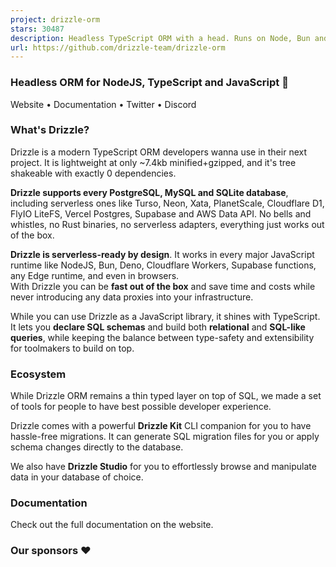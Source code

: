 ```yaml
---
project: drizzle-orm
stars: 30487
description: Headless TypeScript ORM with a head. Runs on Node, Bun and Deno. Lives on the Edge and yes, it's a JavaScript ORM too 😅
url: https://github.com/drizzle-team/drizzle-orm
---
```


  

### Headless ORM for NodeJS, TypeScript and JavaScript 🚀

Website • Documentation • Twitter • Discord

  
  

### What's Drizzle?

Drizzle is a modern TypeScript ORM developers wanna use in their next project. It is lightweight at only ~7.4kb minified+gzipped, and it's tree shakeable with exactly 0 dependencies.

**Drizzle supports every PostgreSQL, MySQL and SQLite database**, including serverless ones like Turso, Neon, Xata, PlanetScale, Cloudflare D1, FlyIO LiteFS, Vercel Postgres, Supabase and AWS Data API. No bells and whistles, no Rust binaries, no serverless adapters, everything just works out of the box.

**Drizzle is serverless-ready by design**. It works in every major JavaScript runtime like NodeJS, Bun, Deno, Cloudflare Workers, Supabase functions, any Edge runtime, and even in browsers.  
With Drizzle you can be **fast out of the box** and save time and costs while never introducing any data proxies into your infrastructure.

While you can use Drizzle as a JavaScript library, it shines with TypeScript. It lets you **declare SQL schemas** and build both **relational** and **SQL-like queries**, while keeping the balance between type-safety and extensibility for toolmakers to build on top.

### Ecosystem

While Drizzle ORM remains a thin typed layer on top of SQL, we made a set of tools for people to have best possible developer experience.

Drizzle comes with a powerful **Drizzle Kit** CLI companion for you to have hassle-free migrations. It can generate SQL migration files for you or apply schema changes directly to the database.

We also have **Drizzle Studio** for you to effortlessly browse and manipulate data in your database of choice.

### Documentation

Check out the full documentation on the website.

### Our sponsors ❤️
